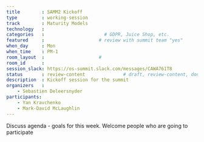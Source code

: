 ```yaml
---
title        : SAMM2 Kickoff
type         : working-session
track        : Maturity Models
technology   :
categories   :                      # GDPR, Juice Shop, etc.
featured     :                    # review with summit team "yes"
when_day     : Mon
when_time    : PM-1
room_layout  :                    #
room_id      :
session_slack: https://os-summit.slack.com/messages/CAWA761T8
status       : review-content              # draft, review-content, done
description  : Kickoff session for the summit
organizers   :
    - Sebastien Deleersnyder
participants:
    - Yan Kravchenko
    - Mark-David McLaughlin
---
```


Discuss agenda - goals for this week. Welcome people who are going to participate
